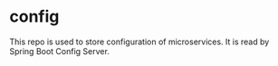 # config
This repo is used to store configuration of microservices. It is read by Spring Boot Config Server.
